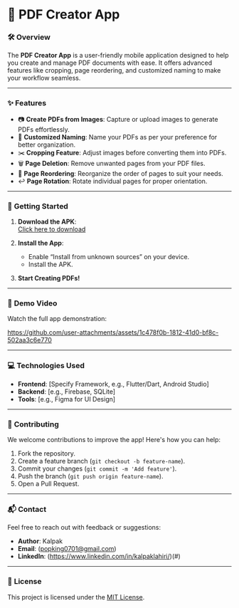 # 📄 PDF Creator App  

### 🛠️ **Overview**  
The **PDF Creator App** is a user-friendly mobile application designed to help you create and manage PDF documents with ease. It offers advanced features like cropping, page reordering, and customized naming to make your workflow seamless.  

---

### ✨ **Features**  
- 📷 **Create PDFs from Images**: Capture or upload images to generate PDFs effortlessly.  
- 📝 **Customized Naming**: Name your PDFs as per your preference for better organization.  
- ✂️ **Cropping Feature**: Adjust images before converting them into PDFs.  
- 🗑️ **Page Deletion**: Remove unwanted pages from your PDF files.  
- 🔄 **Page Reordering**: Reorganize the order of pages to suit your needs.  
- ↩️ **Page Rotation**: Rotate individual pages for proper orientation.  

---

### 🚀 **Getting Started**  
1. **Download the APK**:  
   [Click here to download](./app-debug.apk)

2. **Install the App**:  
   - Enable “Install from unknown sources” on your device.  
   - Install the APK.  

3. **Start Creating PDFs!**  

---

### 🎥 **Demo Video**  
Watch the full app demonstration:  


  https://github.com/user-attachments/assets/1c478f0b-1812-41d0-bf8c-502aa3c6e770


---



### 💻 **Technologies Used**  
- **Frontend**: [Specify Framework, e.g., Flutter/Dart, Android Studio]  
- **Backend**: [e.g., Firebase, SQLite]  
- **Tools**: [e.g., Figma for UI Design]  

---

### 🌟 **Contributing**  
We welcome contributions to improve the app! Here's how you can help:  
1. Fork the repository.  
2. Create a feature branch (`git checkout -b feature-name`).  
3. Commit your changes (`git commit -m 'Add feature'`).  
4. Push the branch (`git push origin feature-name`).  
5. Open a Pull Request.  

---

### 📬 **Contact**  
Feel free to reach out with feedback or suggestions:  
- **Author**: Kalpak  
- **Email**: (popking0701@gmail.com)
- **LinkedIn**: (https://www.linkedin.com/in/kalpaklahiri/)(#)  

---

### 📜 **License**  
This project is licensed under the [MIT License](./LICENSE).  

